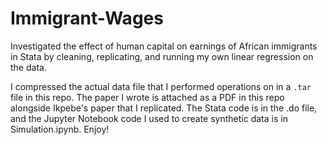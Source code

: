 # Immigrant-Wages
Investigated the effect of human capital on earnings of African immigrants in Stata by cleaning, replicating, and running my own linear regression on the data.

I compressed the actual data file that I performed operations on in a `.tar` file in this repo. The paper I wrote is attached as a PDF in this repo alongside Ikpebe's paper that I replicated. The Stata code is in the .do file, and the Jupyter Notebook code I used to create synthetic data is in Simulation.ipynb. Enjoy!


